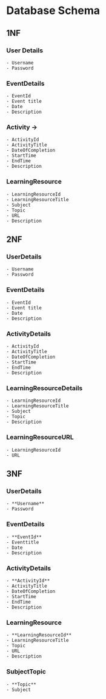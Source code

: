 # Database Schema
## 1NF
### User Details 
    - Username
    - Password
### EventDetails
    - EventId
    - Event title
    - Date
    - Description
### Activity -> 
    - ActivityId
    - ActivityTitle
    - DateOfCompletion
    - StartTime
    - EndTime
    - Description
### LearningResource 
    - LearningResourceId
    - LearningResourceTitle
    - Subject
    - Topic
    - URL
    - Description

## 2NF
### UserDetails 
    - Username
    - Password
### EventDetails
    - EventId
    - Event title
    - Date
    - Description
### ActivityDetails
    - ActivityId
    - ActivityTitle
    - DateOfCompletion
    - StartTime
    - EndTime
    - Description
### LearningResourceDetails 
    - LearningResourceId
    - LearningResourceTitle
    - Subject
    - Topic
    - Description
### LearningResourceURL
    - LearningResourceId
    - URL
## 3NF
### UserDetails
    - **Username**
    - Password
### EventDetails
    - **EventId**
    - Eventtitle
    - Date
    - Description
### ActivityDetails
    - **ActivityId**
    - ActivityTitle
    - DateOfCompletion
    - StartTime
    - EndTime
    - Description
### LearningResource 
    - **LearningResourceId**
    - LearningResourceTitle
    - Topic
    - URL
    - Description
### SubjectTopic
    - **Topic**
    - Subject